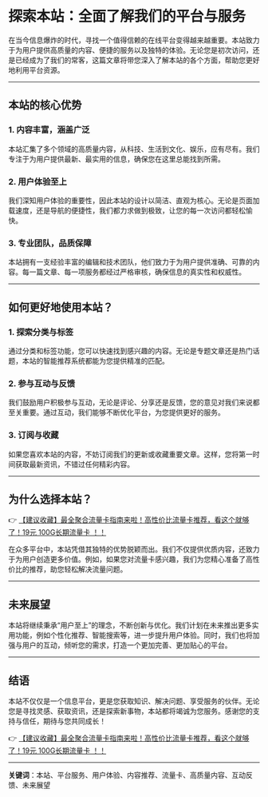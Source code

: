 # 探索本站：全面了解我们的平台与服务

在当今信息爆炸的时代，寻找一个值得信赖的在线平台变得越来越重要。本站致力于为用户提供高质量的内容、便捷的服务以及独特的体验。无论您是初次访问，还是已经成为了我们的常客，这篇文章将带您深入了解本站的各个方面，帮助您更好地利用平台资源。

---

## 本站的核心优势

### 1. **内容丰富，涵盖广泛**
本站汇集了多个领域的高质量内容，从科技、生活到文化、娱乐，应有尽有。我们专注于为用户提供最新、最实用的信息，确保您在这里总能找到所需。

### 2. **用户体验至上**
我们深知用户体验的重要性，因此本站的设计以简洁、直观为核心。无论是页面加载速度，还是导航的便捷性，我们都力求做到极致，让您的每一次访问都轻松愉快。

### 3. **专业团队，品质保障**
本站拥有一支经验丰富的编辑和技术团队，他们致力于为用户提供准确、可靠的内容。每一篇文章、每一项服务都经过严格审核，确保信息的真实性和权威性。

---

## 如何更好地使用本站？

### 1. **探索分类与标签**
通过分类和标签功能，您可以快速找到感兴趣的内容。无论是专题文章还是热门话题，本站的智能推荐系统都能为您提供精准的匹配。

### 2. **参与互动与反馈**
我们鼓励用户积极参与互动，无论是评论、分享还是反馈，您的意见对我们来说都至关重要。通过互动，我们能够不断优化平台，为您提供更好的服务。

### 3. **订阅与收藏**
如果您喜欢本站的内容，不妨订阅我们的更新或收藏重要文章。这样，您将第一时间获取最新资讯，不错过任何精彩内容。

---

## 为什么选择本站？

👉 [【建议收藏】最全聚合流量卡指南来啦！高性价比流量卡推荐，看这个就够了！19元 100G长期流量卡 ！！](https://bit.ly/Liuliangka)

在众多平台中，本站凭借其独特的优势脱颖而出。我们不仅提供优质内容，还致力于为用户创造更多价值。例如，如果您对流量卡感兴趣，我们为您精心准备了高性价比的推荐，助您轻松解决流量问题。

---

## 未来展望

本站将继续秉承“用户至上”的理念，不断创新与优化。我们计划在未来推出更多实用功能，例如个性化推荐、智能搜索等，进一步提升用户体验。同时，我们也将加强与用户的互动，倾听您的需求，打造一个更加完善、更加贴心的平台。

---

## 结语

本站不仅仅是一个信息平台，更是您获取知识、解决问题、享受服务的伙伴。无论您是寻找灵感、获取资讯，还是探索新事物，本站都将竭诚为您服务。感谢您的支持与信任，期待与您共同成长！

👉 [【建议收藏】最全聚合流量卡指南来啦！高性价比流量卡推荐，看这个就够了！19元 100G长期流量卡 ！！](https://bit.ly/Liuliangka)

---

**关键词**：本站、平台服务、用户体验、内容推荐、流量卡、高质量内容、互动反馈、未来展望